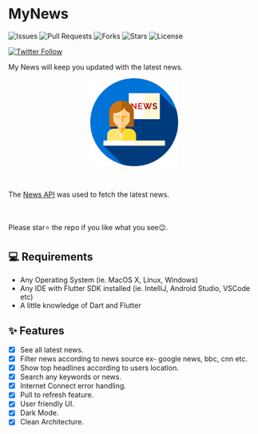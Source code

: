 # MyNews

![Issues](https://img.shields.io/github/issues/ashwanisng/My-News)
![Pull Requests](https://img.shields.io/github/issues-pr/ashwanisng/My-News)
![Forks](https://img.shields.io/github/forks/ashwanisng/My-News)
![Stars](https://img.shields.io/github/stars/ashwanisng/My-News)
![License](https://img.shields.io/github/license/ashwanisng/My-News)

[![Twitter Follow](https://img.shields.io/twitter/follow/ashwanisng.svg?style=social)](https://twitter.com/ashwanisng)

My News will keep you updated with the latest news.

<p align="center"><img src="assets/images/playstore.png" width=35%></p>

<br/>

The [News API](https://newsapi.org/) was used to fetch the latest news. <br>
<br>

<br> Please star⭐ the repo if you like what you see😉.

## 💻 Requirements

- Any Operating System (ie. MacOS X, Linux, Windows)
- Any IDE with Flutter SDK installed (ie. IntelliJ, Android Studio, VSCode etc)
- A little knowledge of Dart and Flutter


## ✨ Features

- [x] See all latest news.
- [x] Filter news according to news source ex- google news, bbc, cnn etc.
- [x] Show top headlines according to users location. 
- [x] Search any keywords or news.
- [x] Internet Connect error handling.
- [x] Pull to refresh feature.  
- [x] User friendly UI.
- [x] Dark Mode.
- [x] Clean Architecture.   
